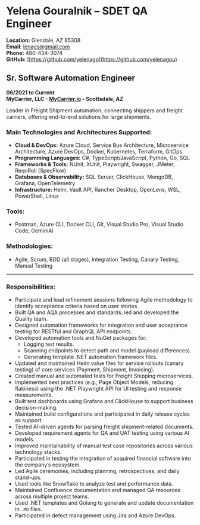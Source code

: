 # Yelena Gouralnik – SDET QA Engineer

**Location:** Glendale, AZ 85308  
**Email:** [lenags@gmail.com](mailto:lenags@gmail.com)  
**Phone:** 480-434-3074  
**GitHub:** [https://github.com/yelenago](https://github.com/yelenagou) 

## Sr. Software Automation Engineer  
**06/2021 to Current**  
**MyCarrier, LLC - [MyCarrier.io](https://mycarrier.io) - Scottsdale, AZ**  

Leader in Freight Shipment automation, connecting shippers and freight carriers, offering end-to-end solutions for large shipments.  

### Main Technologies and Architectures Supported:
- **Cloud & DevOps:** Azure Cloud, Service Bus Architecture, Microservice Architecture, Azure DevOps, Docker, Kubernetes, Terraform, GitOps  
- **Programming Languages:** C#, TypeScript/JavaScript, Python, Go, SQL  
- **Frameworks & Tools:** NUnit, XUnit, Playwright, Swagger, JMeter, ReqnRoll (SpecFlow)  
- **Databases & Observability:** SQL Server, ClickHouse, MongoDB, Grafana, OpenTelemetry  
- **Infrastructure:** Helm, Vault API, Rancher Desktop, OpenLens, WSL, PowerShell, Linux  

### Tools:
- Postman, Azure CLI, Docker CLI, Git, Visual Studio Pro, Visual Studio Code, GeminiAI  

### Methodologies:
- Agile, Scrum, BDD (all stages), Integration Testing, Canary Testing, Manual Testing  

---

### Responsibilities:
- Participate and lead refinement sessions following Agile methodology to identify acceptance criteria based on user stories.
- Built QA and AQA processes and standards; led and developed the Quality team.  
- Designed automation frameworks for integration and user acceptance testing for RESTful and GraphQL API endpoints.  
- Developed automation tools and NuGet packages for:  
  - Logging test results.  
  - Scanning endpoints to detect path and model (payload differences).  
  - Generating template .NET automation framework files.  
- Updated and maintained Helm value files for service rollouts (canary testing) of core services (Payment, Shipment, Invoicing).  
- Created manual and automated tests for Freight Shipping microservices.  
- Implemented best practices (e.g., Page Object Models, reducing flakiness) using the .NET Playwright API for UI testing and response measurements.  
- Built test dashboards using Grafana and ClickHouse to support business decision-making.  
- Maintained build configurations and participated in daily release cycles as support.  
- Tested AI-driven agents for parsing freight shipment-related documents.  
- Developed requirement agents for QA and UAT testing using various AI models.  
- Improved maintainability of manual test case repositories across various technology stacks.  
- Participated in testing the integration of acquired financial software into the company’s ecosystem.  
- Led Agile ceremonies, including planning, retrospectives, and daily stand-ups.  
- Used tools like Snowflake to analyze test and performance data.  
- Maintained Confluence documentation and managed QA resources across multiple project teams.  
- Used .NET templates and Golang to generate and update documentation in `.MD` files.  
- Participated in defect management using Jira and Azure DevOps.  
